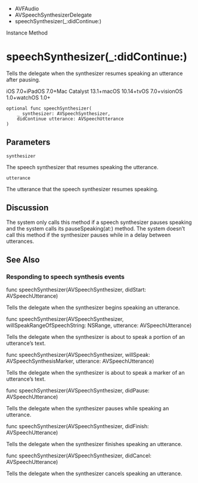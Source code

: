 

- AVFAudio
- AVSpeechSynthesizerDelegate
-  speechSynthesizer(\_:didContinue:) 

Instance Method

# speechSynthesizer(\_:didContinue:)

Tells the delegate when the synthesizer resumes speaking an utterance after pausing.

iOS 7.0+iPadOS 7.0+Mac Catalyst 13.1+macOS 10.14+tvOS 7.0+visionOS 1.0+watchOS 1.0+

``` source
optional func speechSynthesizer(
    _ synthesizer: AVSpeechSynthesizer,
    didContinue utterance: AVSpeechUtterance
)
```

## Parameters 

`synthesizer`  

The speech synthesizer that resumes speaking the utterance.

`utterance`  

The utterance that the speech synthesizer resumes speaking.

## Discussion

The system only calls this method if a speech synthesizer pauses speaking and the system calls its pauseSpeaking(at:) method. The system doesn’t call this method if the synthesizer pauses while in a delay between utterances.

## See Also

### Responding to speech synthesis events

func speechSynthesizer(AVSpeechSynthesizer, didStart: AVSpeechUtterance)

Tells the delegate when the synthesizer begins speaking an utterance.

func speechSynthesizer(AVSpeechSynthesizer, willSpeakRangeOfSpeechString: NSRange, utterance: AVSpeechUtterance)

Tells the delegate when the synthesizer is about to speak a portion of an utterance’s text.

func speechSynthesizer(AVSpeechSynthesizer, willSpeak: AVSpeechSynthesisMarker, utterance: AVSpeechUtterance)

Tells the delegate when the synthesizer is about to speak a marker of an utterance’s text.

func speechSynthesizer(AVSpeechSynthesizer, didPause: AVSpeechUtterance)

Tells the delegate when the synthesizer pauses while speaking an utterance.

func speechSynthesizer(AVSpeechSynthesizer, didFinish: AVSpeechUtterance)

Tells the delegate when the synthesizer finishes speaking an utterance.

func speechSynthesizer(AVSpeechSynthesizer, didCancel: AVSpeechUtterance)

Tells the delegate when the synthesizer cancels speaking an utterance.

